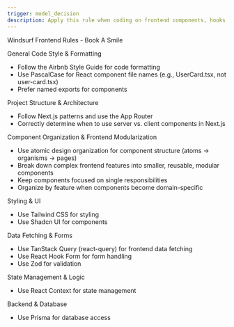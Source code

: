 ```yaml
---
trigger: model_decision
description: Apply this rule when coding on frontend components, hooks, styling, and client side code
---
```


Windsurf Frontend Rules - Book A Smile

General Code Style & Formatting
- Follow the Airbnb Style Guide for code formatting
- Use PascalCase for React component file names (e.g., UserCard.tsx, not user-card.tsx)
- Prefer named exports for components

Project Structure & Architecture
- Follow Next.js patterns and use the App Router
- Correctly determine when to use server vs. client components in Next.js

Component Organization & Frontend Modularization
- Use atomic design organization for component structure (atoms → organisms → pages)
- Break down complex frontend features into smaller, reusable, modular components
- Keep components focused on single responsibilities
- Organize by feature when components become domain-specific

Styling & UI
- Use Tailwind CSS for styling
- Use Shadcn UI for components

Data Fetching & Forms
- Use TanStack Query (react-query) for frontend data fetching
- Use React Hook Form for form handling
- Use Zod for validation

State Management & Logic
- Use React Context for state management

Backend & Database
- Use Prisma for database access